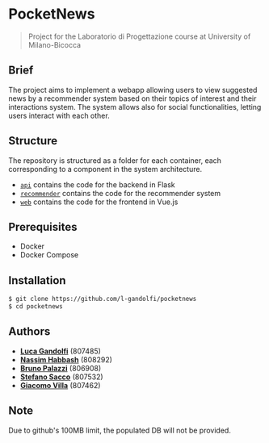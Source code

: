# PocketNews
> Project for the Laboratorio di Progettazione course at University of Milano-Bicocca 

## Brief

The project aims to implement a webapp allowing users to view suggested news by a recommender system based on their topics of interest and their interactions system. The system allows also for social functionalities, letting users interact with each other.

## Structure

The repository is structured as a folder for each container, each corresponding to a component in the system architecture.

- [`api`](api) contains the code for the backend in Flask
- [`recommender`](recommender) contains the code for the recommender system
- [`web`](web) contains the code for the frontend in Vue.js

## Prerequisites
* Docker
* Docker Compose

## Installation
```sh
$ git clone https://github.com/l-gandolfi/pocketnews
$ cd pocketnews
```

## Authors

* [**Luca Gandolfi**](https://github.com/l-gandolfi/) (807485)
* [**Nassim Habbash**](https://github.com/nhabbash) (808292)
* [**Bruno Palazzi**](https://gitlab.com/Spolli) (806908)
* [**Stefano Sacco**](https://gitlab.com/stefano250396) (807532)
* [**Giacomo Villa**](https://gitlab.com/Villons96) (807462)

## Note
Due to github's 100MB limit, the populated DB will not be provided.